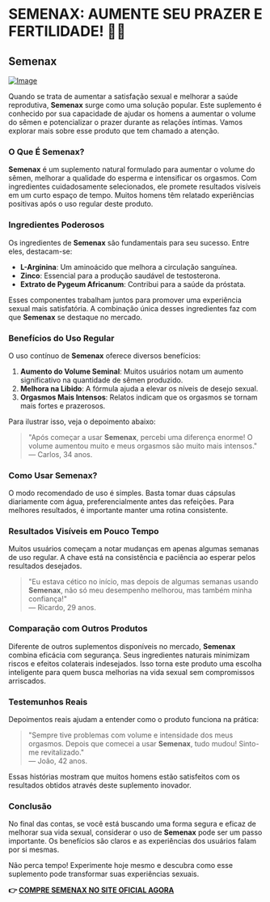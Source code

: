 # SEMENAX: AUMENTE SEU PRAZER E FERTILIDADE! 🍆✨

## Semenax

[![Image](https://www2.sellhealth.com/22/Semenax_logo_500px120px.jpg)](https://gchaffi.com/1iI1bBrC)

Quando se trata de aumentar a satisfação sexual e melhorar a saúde reprodutiva, **Semenax** surge como uma solução popular. Este suplemento é conhecido por sua capacidade de ajudar os homens a aumentar o volume do sêmen e potencializar o prazer durante as relações íntimas. Vamos explorar mais sobre esse produto que tem chamado a atenção.

### O Que É Semenax?

**Semenax** é um suplemento natural formulado para aumentar o volume do sêmen, melhorar a qualidade do esperma e intensificar os orgasmos. Com ingredientes cuidadosamente selecionados, ele promete resultados visíveis em um curto espaço de tempo. Muitos homens têm relatado experiências positivas após o uso regular deste produto.

### Ingredientes Poderosos

Os ingredientes de **Semenax** são fundamentais para seu sucesso. Entre eles, destacam-se:

- **L-Arginina**: Um aminoácido que melhora a circulação sanguínea.
- **Zinco**: Essencial para a produção saudável de testosterona.
- **Extrato de Pygeum Africanum**: Contribui para a saúde da próstata.

Esses componentes trabalham juntos para promover uma experiência sexual mais satisfatória. A combinação única desses ingredientes faz com que **Semenax** se destaque no mercado.

### Benefícios do Uso Regular

O uso contínuo de **Semenax** oferece diversos benefícios:

1. **Aumento do Volume Seminal**: Muitos usuários notam um aumento significativo na quantidade de sêmen produzido.
2. **Melhora na Libido**: A fórmula ajuda a elevar os níveis de desejo sexual.
3. **Orgasmos Mais Intensos**: Relatos indicam que os orgasmos se tornam mais fortes e prazerosos.

Para ilustrar isso, veja o depoimento abaixo:

> "Após começar a usar **Semenax**, percebi uma diferença enorme! O volume aumentou muito e meus orgasmos são muito mais intensos."  
> — Carlos, 34 anos.

### Como Usar Semenax?

O modo recomendado de uso é simples. Basta tomar duas cápsulas diariamente com água, preferencialmente antes das refeições. Para melhores resultados, é importante manter uma rotina consistente.

### Resultados Visíveis em Pouco Tempo

Muitos usuários começam a notar mudanças em apenas algumas semanas de uso regular. A chave está na consistência e paciência ao esperar pelos resultados desejados.

> "Eu estava cético no início, mas depois de algumas semanas usando **Semenax**, não só meu desempenho melhorou, mas também minha confiança!"  
> — Ricardo, 29 anos.

### Comparação com Outros Produtos

Diferente de outros suplementos disponíveis no mercado, **Semenax** combina eficácia com segurança. Seus ingredientes naturais minimizam riscos e efeitos colaterais indesejados. Isso torna este produto uma escolha inteligente para quem busca melhorias na vida sexual sem compromissos arriscados.

### Testemunhos Reais

Depoimentos reais ajudam a entender como o produto funciona na prática:

> "Sempre tive problemas com volume e intensidade dos meus orgasmos. Depois que comecei a usar **Semenax**, tudo mudou! Sinto-me revitalizado."  
> — João, 42 anos.

Essas histórias mostram que muitos homens estão satisfeitos com os resultados obtidos através deste suplemento inovador.

### Conclusão

No final das contas, se você está buscando uma forma segura e eficaz de melhorar sua vida sexual, considerar o uso de **Semenax** pode ser um passo importante. Os benefícios são claros e as experiências dos usuários falam por si mesmas.

Não perca tempo! Experimente hoje mesmo e descubra como esse suplemento pode transformar suas experiências sexuais.



**👉 [COMPRE SEMENAX NO SITE OFICIAL AGORA](https://gchaffi.com/1iI1bBrC)**